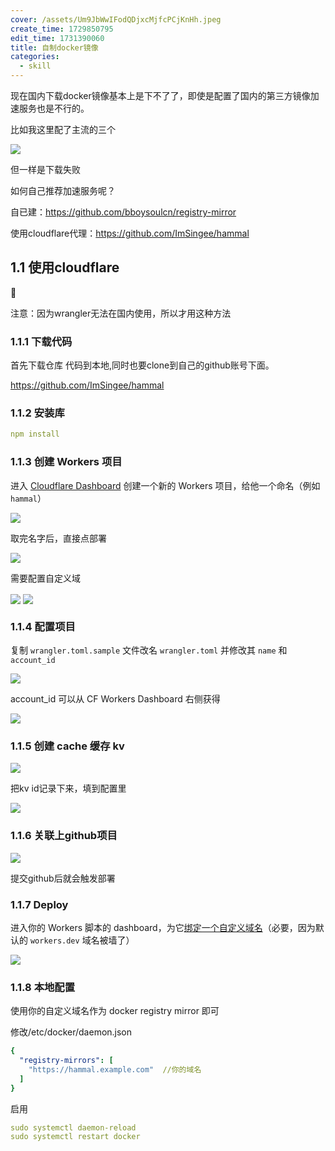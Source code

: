 ```yaml
---
cover: /assets/Um9JbWwIFodQDjxcMjfcPCjKnHh.jpeg
create_time: 1729850795
edit_time: 1731390060
title: 自制docker镜像
categories:
  - skill
---
```



现在国内下载docker镜像基本上是下不了了，即使是配置了国内的第三方镜像加速服务也是不行的。

比如我这里配了主流的三个

<img src="/assets/Nw62blsNzohkG5xnV3RcOqkOnVc.png" src-width="373" class="markdown-img m-auto" src-height="113" align="center"/>

但一样是下载失败

如何自己推荐加速服务呢？

自已建：https://github.com/bboysoulcn/registry-mirror

使用cloudflare代理：https://github.com/ImSingee/hammal

## 1.1 使用cloudflare

<div class="callout callout-bg-2 callout-border-2">
<div class='callout-emoji'>🚅</div>
<p>注意：因为wrangler无法在国内使用，所以才用这种方法 </p>
</div>

### 1.1.1 下载代码

首先下载仓库  代码到本地,同时也要clone到自己的github账号下面。

https://github.com/ImSingee/hammal 

### 1.1.2 安装库

```yaml
npm install
```

### 1.1.3  **创建 Workers 项目**

进入 [Cloudflare Dashboard](https://dash.cloudflare.com/) 创建一个新的 Workers 项目，给他一个命名（例如 `hammal`）

<img src="/assets/J7FQbVclCojDjtxouFhcD5GVnHg.png" src-width="681" class="markdown-img m-auto" src-height="219" align="center"/>

取完名字后，直接点部署

<img src="/assets/VHs8bMcgAoJBhsx7dzmc5V9XnWd.png" src-width="498" class="markdown-img m-auto" src-height="124" align="center"/>

需要配置自定义域

<img src="/assets/V0oXbvJGMoWxfuxFRnVckhDrnmb.png" src-width="1149" class="markdown-img m-auto" src-height="390" align="center"/>

<img src="/assets/GQ6vbH7yNoGZSXxRdmvcpfIunmg.png" src-width="358" class="markdown-img m-auto" src-height="370" align="center"/>

### 1.1.4 配置项目

复制 `wrangler.toml.sample` 文件改名 `wrangler.toml` 并修改其 `name` 和 `account_id`

<img src="/assets/BV2ibYX6voh71Zx7R92cxy7Jnng.png" src-width="664" class="markdown-img m-auto" src-height="388" align="center"/>

account_id 可以从 CF Workers Dashboard 右侧获得

<img src="/assets/ENDfbnNYhoUfYWxe1qecXHx6nxf.png" src-width="1227" class="markdown-img m-auto" src-height="350" align="center"/>

### 1.1.5  **创建 cache 缓存 kv**

<img src="/assets/ADlybt5u2oLDVBx8Hswc2aSNnuf.png" src-width="1551" class="markdown-img m-auto" src-height="1104" align="center"/>

把kv id记录下来，填到配置里

<img src="/assets/UE20b4SfVog5kExIDzQctOQCnWb.png" src-width="1064" class="markdown-img m-auto" src-height="431" align="center"/>

### 1.1.6 关联上github项目

<img src="/assets/HuFZbLniOoVrtnxLbfFcaWxenPe.png" src-width="1076" class="markdown-img m-auto" src-height="437" align="center"/>

提交github后就会触发部署

### 1.1.7  **Deploy**

进入你的 Workers 脚本的 dashboard，为它[绑定一个自定义域名](https://developers.cloudflare.com/workers/configuration/routing/custom-domains/#set-up-a-custom-domain-in-the-dashboard)（必要，因为默认的 `workers.dev` 域名被墙了）

<img src="/assets/R8xUb02VkoqFOsxLFxzcLLCVnb7.png" src-width="922" class="markdown-img m-auto" src-height="169" align="center"/>

### 1.1.8  **本地配置**

使用你的自定义域名作为 docker registry mirror 即可

修改/etc/docker/daemon.json

```yaml
{
  "registry-mirrors": [
    "https://hammal.example.com"  //你的域名
  ]
}
```

启用

```yaml
sudo systemctl daemon-reload
sudo systemctl restart docker
```

